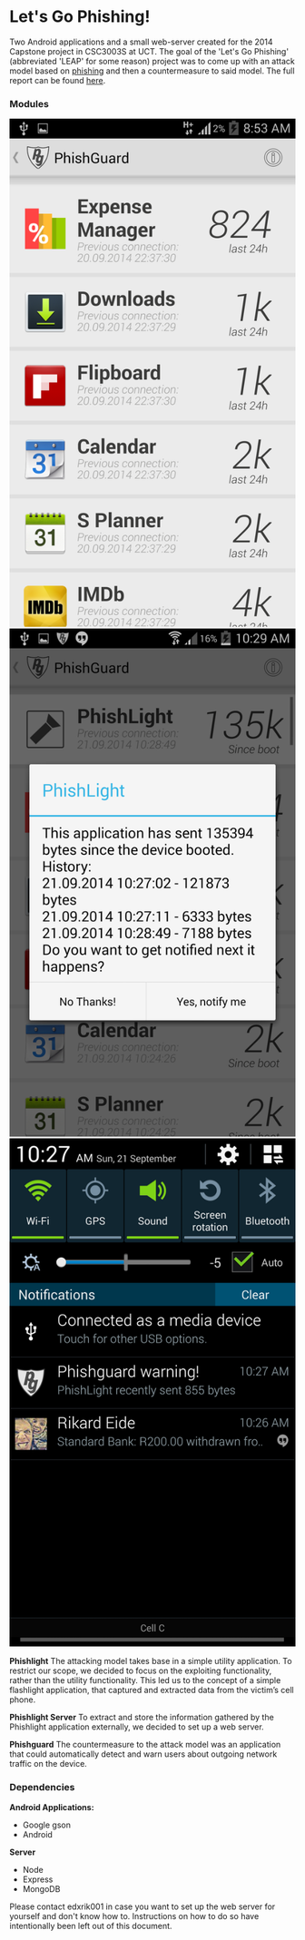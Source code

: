 Let's Go Phishing!
=============

Two Android applications and a small web-server created for the 2014 Capstone project in CSC3003S at UCT. The goal of the 'Let's Go Phishing' (abbreviated 'LEAP' for some reason) project was to come up with an attack model based on [phishing](http://en.wikipedia.org/wiki/Phishing "Wikipedia on phishing") and then a countermeasure to said model. The full report can be found [here](FinalReport.pdf "Capstone Project LEAP Final Report").

### Modules

![Screenshot1](guard2.png "List view of apps and outgoing traffic in Phishguard")
![Screenshot2](guard1.png "Detailed app view")
![Screenshot1](guard3.png "Notification example")

**Phishlight**
The attacking model takes base in a simple utility application. To restrict our scope, we decided to focus on the exploiting functionality, rather than the utility functionality. This led us to the concept of a simple flashlight application, that captured and extracted data from the victim’s cell phone.

**Phishlight Server**
To extract and store the information gathered by the Phishlight application externally, we decided to set up a web server.

**Phishguard**
The countermeasure to the attack model was an application that could automatically detect and warn users about outgoing network traffic on the device.

### Dependencies

**Android Applications:**
- Google gson
- Android 

**Server**
- Node
- Express
- MongoDB

Please contact edxrik001 in case you want to set up the web server for yourself and don't know how to. Instructions on how to do so have intentionally been left out of this document.

